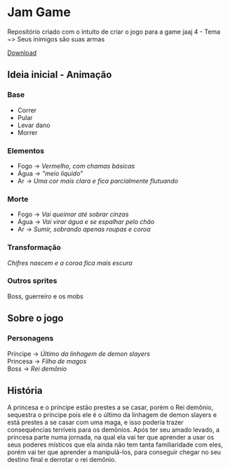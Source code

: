 # Jam Game
Repositório criado com o intuito de criar o jogo para a game jaaj 4 - Tema ~> Seus inimigos são suas armas

[Download]()

## Ideia inicial - Animação

### <strong>Base</strong>
<ul>
    <li>Correr</li>
    <li>Pular</li>
    <li>Levar dano</li>
    <li>Morrer</li>
</ul>

### <strong>Elementos</strong>
<ul>
    <li>Fogo -> <em>Vermelho, com chamas básicas</em></li>
    <li>Água -> <em>"meio liquido"</em></li>
    <li>Ar -> <em>Uma cor mais clara e fica parcialmente flutuando</em></li>
</ul>

### <strong>Morte</strong>
<ul>
    <li>Fogo -> <em>Vai queimar até sobrar cinzas</em></li>
    <li>Água -> <em>Vai virar água e se espalhar pelo chão</em></li>
    <li>Ar -> <em>Sumir, sobrando apenas roupas e coroa</em></li>
</ul>

### <strong>Transformação</strong>
<em>Chifres nascem e a coroa fica mais escura</em>

### Outros sprites
Boss, guerreiro e os mobs

## Sobre o jogo

### Personagens
Príncipe -> <em>Último da linhagem de demon slayers</em><br>
Princesa -> <em>Filha de magos</em><br>
Boss -> <em>Rei demônio</em><br>


## História
A princesa e o príncipe estão prestes a se casar, porém o Rei demônio, sequestra o príncipe pois ele é o último da linhagem de demon slayers e está prestes a se casar com uma maga, e isso poderia trazer consequências terríveis para os demônios.
Após ter seu amado levado, a princesa parte numa jornada, na qual ela vai ter que aprender a usar os seus poderes místicos que ela ainda não tem tanta familiaridade com eles,  porém vai ter que aprender a manipulá-los, para conseguir chegar no seu destino final e derrotar o rei demônio.

